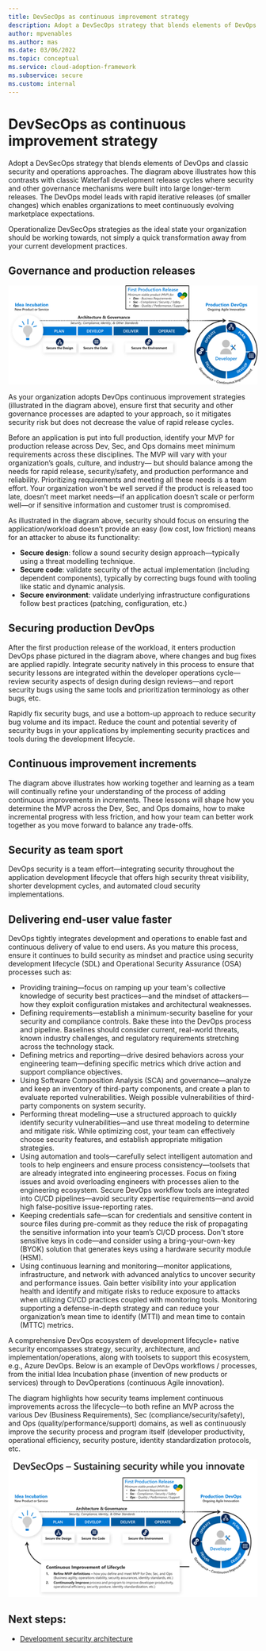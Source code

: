 ```yaml
---
title: DevSecOps as continuous improvement strategy
description: Adopt a DevSecOps strategy that blends elements of DevOps and classic security and operations approaches.
author: mpvenables
ms.author: mas
ms.date: 03/06/2022
ms.topic: conceptual
ms.service: cloud-adoption-framework
ms.subservice: secure
ms.custom: internal
---
```


# DevSecOps as continuous improvement strategy

Adopt a DevSecOps strategy that blends elements of DevOps and classic security and operations approaches. The diagram above illustrates how this contrasts with classic Waterfall development release cycles where security and other governance mechanisms were built into large longer-term releases. The DevOps model leads with rapid iterative releases (of smaller changes) which enables organizations to meet continuously evolving marketplace expectations.

Operationalize DevSecOps strategies as the ideal state your organization should be working towards, not simply a quick transformation away from your current development practices.

## Governance and production releases

![Governance processes](./media/devsecops-continuous-innovation-security.png)

As your organization adopts DevOps continuous improvement strategies (illustrated in the diagram above), ensure first that security and other governance processes are adapted to your approach, so it mitigates security risk but does not decrease the value of rapid release cycles.

Before an application is put into full production, identify your MVP for production release across Dev, Sec, and Ops domains meet minimum requirements across these disciplines. The MVP will vary with your organization’s goals, culture, and industry— but should balance among the needs for rapid release, security/safety, and production performance and reliability. Prioritizing requirements and meeting all these needs is a team effort. Your organization won't be well served if the product is released too late, doesn’t meet market needs—if an application doesn’t scale or perform well—or if sensitive information and customer trust is compromised.

As illustrated in the diagram above, security should focus on ensuring the application/workload doesn’t provide an easy (low cost, low friction) means for an attacker to abuse its functionality:
  - **Secure design**: follow a sound security design approach—typically using a threat modelling technique.
  - **Secure code**: validate security of the actual implementation (including dependent components), typically by correcting bugs found with tooling like static and dynamic analysis.
  - **Secure environment**: validate underlying infrastructure configurations follow best practices (patching, configuration, etc.)

## Securing production DevOps

After the first production release of the workload, it enters production DevOps phase pictured in the diagram above, where changes and bug fixes are applied rapidly. Integrate security natively in this process to ensure that security lessons are integrated within the developer operations cycle—review security aspects of design during design reviews—and report security bugs using the same tools and prioritization terminology as other bugs, etc. 

Rapidly fix security bugs, and use a bottom-up approach to reduce security bug volume and its impact. Reduce the count and potential severity of security bugs in your applications by implementing security practices and tools during the development lifecycle.

## Continuous improvement increments

The diagram above illustrates how working together and learning as a team will continually refine your understanding of the process of adding continuous improvements in increments. These lessons will shape how you determine the MVP across the Dev, Sec, and Ops domains, how to make incremental progress with less friction, and how your team can better work together as you move forward to balance any trade-offs.

## Security as team sport
DevOps security is a team effort—integrating security throughout the application development lifecycle that offers high security threat visibility, shorter development cycles, and automated cloud security implementations.

## Delivering end-user value faster
DevOps tightly integrates development and operations to enable fast and continuous delivery of value to end users. As you mature this process, ensure it continues to build security as mindset and practice using security development lifecycle (SDL) and Operational Security Assurance (OSA) processes such as:

- Providing training—focus on ramping up your team's collective knowledge of security best practices—and the mindset of attackers—how they exploit configuration mistakes and architectural weaknesses.
- Defining requirements—establish a minimum-security baseline for your security and compliance controls. Bake these into the DevOps process and pipeline. Baselines should consider current, real-world threats, known industry challenges, and regulatory requirements stretching across the technology stack. 
- Defining metrics and reporting—drive desired behaviors across your engineering team—defining specific metrics which drive action and support compliance objectives.
- Using Software Composition Analysis (SCA) and governance—analyze and keep an inventory of third-party components, and create a plan to evaluate reported vulnerabilities. Weigh possible vulnerabilities of third-party components on system security.
- Performing threat modeling—use a structured approach to quickly identify security vulnerabilities—and use threat modeling to determine and mitigate risk. While optimizing cost, your team can effectively choose security features, and establish appropriate mitigation strategies.
- Using automation and tools—carefully select intelligent automation and tools to help engineers and ensure process consistency—toolsets that are already integrated into engineering processes. Focus on fixing issues and avoid overloading engineers with processes alien to the engineering ecosystem. Secure DevOps workflow tools are integrated into CI/CD pipelines—avoid security expertise requirements—and avoid high false-positive issue-reporting rates.
- Keeping credentials safe—scan for credentials and sensitive content in source files during pre-commit as they reduce the risk of propagating the sensitive information into your team’s CI/CD process. Don't store sensitive keys in code—and consider using a bring-your-own-key (BYOK) solution that generates keys using a hardware security module (HSM).
- Using continuous learning and monitoring—monitor applications, infrastructure, and network with advanced analytics to uncover security and performance issues. Gain better visibility into your application health and identify and mitigate risks to reduce exposure to attacks when utilizing CI/CD practices coupled with monitoring tools. Monitoring supporting a defense-in-depth strategy and can reduce your organization’s mean time to identify (MTTI) and mean time to contain (MTTC) metrics.

A comprehensive DevOps ecosystem of development lifecycle+ native security encompasses strategy, security, architecture, and implementation/operations, along with toolsets to support this ecosystem, e.g., Azure DevOps. Below is an example of DevOps workflows / processes, from the initial Idea Incubation phase (invention of new products or services) through to DevOperations (continuous Agile innovation).

The diagram highlights how security teams implement continuous improvements across the lifecycle—to both refine an MVP across the various Dev (Business Requirements), Sec (compliance/security/safety), and Ops (quality/performance/support) domains, as well as continuously improve the security process and program itself (developer productivity, operational efficiency, security posture, identity standardization protocols, etc.

![DevSecOps - Sustaining security while you innovate](./media/development-security-operations-continuous-lifecycle-improvement.png)

## Next steps:

- [Development security architecture](development-security-architecture.md)
